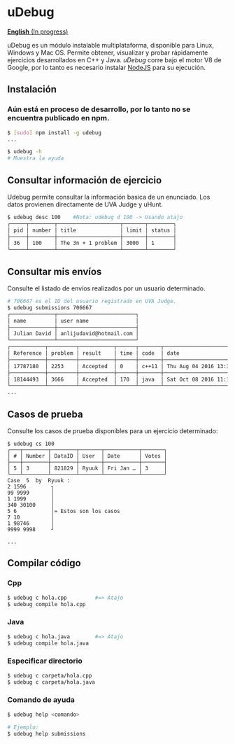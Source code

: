 # uDebug

[**English** (In progress)](./docs/en.md)

uDebug es un módulo instalable multiplataforma, disponible para Linux, Windows y Mac OS.
Permite obtener, visualizar y probar rápidamente ejercicios desarrollados en C++ y Java. *uDebug* corre bajo el motor V8 de Google, por lo tanto es necesario instalar [NodeJS](https://nodejs.org/es) para su ejecución.

## Instalación

### Aún está en proceso de desarrollo, por lo tanto no se encuentra publicado en npm.

```bash
$ [sudo] npm install -g udebug
...

$ udebug -h
# Muestra la ayuda
```

## Consultar información de ejercicio
Udebug permite consultar la información basica de un enunciado. Los datos provienen directamente de UVA Judge y uHunt.

```bash
$ udebug desc 100    #Nota: udebug d 100 -> Usando atajo
┌─────┬────────┬────────────────────┬───────┬────────┐
│ pid │ number │ title              │ limit │ status │
├─────┼────────┼────────────────────┼───────┼────────┤
│ 36  │ 100    │ The 3n + 1 problem │ 3000  │ 1      │
└─────┴────────┴────────────────────┴───────┴────────┘
```

## Consultar mis envíos
Consulte el listado de envíos realizados por un usuario determinado.

```bash
# 706667 es el ID del usuario registrado en UVA Judge.
$ udebug submissions 706667
┌──────────────┬─────────────────────────┐
│ name         │ user name               │
├──────────────┼─────────────────────────┤
│ Julian David │ anlijudavid@hotmail.com │
└──────────────┴─────────────────────────┘
┌───────────┬─────────┬───────────┬──────┬───────┬──────────────────────────┐
│ Reference │ problem │ result    │ time │ code  │ date                     │
├───────────┼─────────┼───────────┼──────┼───────┼──────────────────────────┤
│ 17787180  │ 2253    │ Accepted  │ 0    │ c++11 │ Thu Aug 04 2016 13:34:37 │
├───────────┼─────────┼───────────┼──────┼───────┼──────────────────────────┤
│ 18144493  │ 3666    │ Accepted  │ 170  │ java  │ Sat Oct 08 2016 11:18:18 │
└───────────┴─────────┴───────────┴──────┴───────┴──────────────────────────┘
...
```

## Casos de prueba
Consulte los casos de prueba disponibles para un ejercicio determinado:

```
$ udebug cs 100
┌───┬────────┬────────┬───────┬───────────┬───────┐
│ # │ Number │ DataID │ User  │ Date      │ Votes │
├───┼────────┼────────┼───────┼───────────┼───────┤
│ 5 │ 3      │ 821829 │ Ryuuk │ Fri Jan … │ 3     │
└───┴────────┴────────┴───────┴───────────┴───────┘
Case  5  by  Ryuuk :
2 1596        ┐
99 9999       │
1 1999        │
340 30100     │
5 6           │= Estos son los casos
7 10          │
1 98746       │
9999 9998     ┘
                  
...
```

## Compilar código

### Cpp
```bash
$ udebug c hola.cpp         #=> Atajo
$ udebug compile hola.cpp
```

### Java
```bash
$ udebug c hola.java        #=> Atajo
$ udebug compile hola.java
```

### Especificar directorio
```bash
$ udebug c carpeta/hola.cpp
$ udebug c carpeta/hola.java
```

### Comando de ayuda
```bash
$ udebug help <comando>

# Ejemplo:
$ udebug help submissions
```